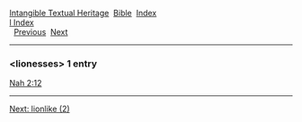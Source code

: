 [Intangible Textual Heritage](../../index)  [Bible](../index) 
[Index](index)   
[l Index](_l_)  
  [Previous](c06838)  [Next](c06840) 

------------------------------------------------------------------------

### &lt;lionesses&gt; 1 entry

[Nah 2:12](../kjv/nah002.htm#012)  

------------------------------------------------------------------------

[Next: lionlike (2)](c06840)

